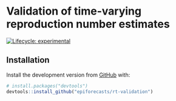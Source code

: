 
# Validation of time-varying reproduction number estimates

[![Lifecycle:
experimental](https://img.shields.io/badge/lifecycle-experimental-orange.svg)](https://www.tidyverse.org/lifecycle/#experimental)

## Installation

Install the development version from [GitHub](https://github.com/) with:

``` r
# install.packages("devtools")
devtools::install_github("epiforecasts/rt-validation")
```
